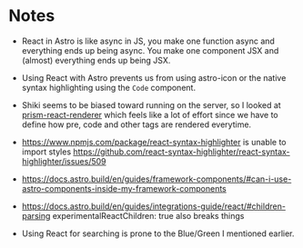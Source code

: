 # Notes
- React in Astro is like async in JS, you make one function async and everything ends up being async. You make one component JSX and (almost) everything ends up being JSX.
- Using React with Astro prevents us from using astro-icon or the native syntax highlighting using the `Code` component.
- Shiki seems to be biased toward running on the server, so I looked at [prism-react-renderer](https://github.com/FormidableLabs/prism-react-renderer) which feels like a lot of effort since we have to define how pre, code and other tags are rendered everytime.
- https://www.npmjs.com/package/react-syntax-highlighter is unable to import styles https://github.com/react-syntax-highlighter/react-syntax-highlighter/issues/509
- https://docs.astro.build/en/guides/framework-components/#can-i-use-astro-components-inside-my-framework-components
- https://docs.astro.build/en/guides/integrations-guide/react/#children-parsing experimentalReactChildren: true also breaks things

- Using React for searching is prone to the Blue/Green I mentioned earlier.